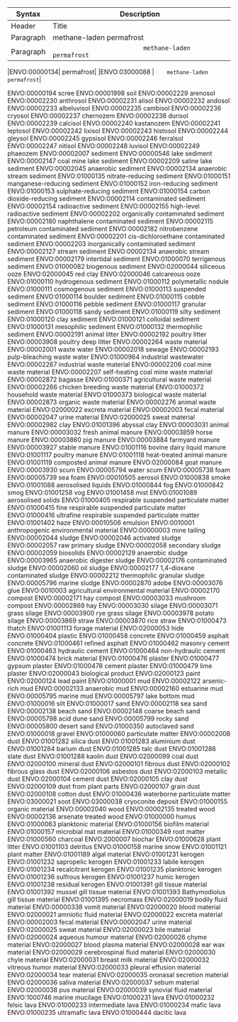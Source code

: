 | Syntax      | Description |
| ----------- | ----------- |
| Header      | Title       |
| Paragraph   |        methane-laden permafrost|
| Paragraph   |`                         methane-laden permafrost`|



|ENVO:00000134|	permafrost|
|ENVO:03000088	|`    methane-laden permafrost`|


ENVO:00000194	scree
ENVO:00001998	soil
ENVO:00002229	    arenosol
ENVO:00002230	    anthrosol
ENVO:00002231	    alisol
ENVO:00002232	    andosol
ENVO:00002233	    albeluvisol
ENVO:00002235	    cambisol
ENVO:00002236	    cryosol
ENVO:00002237	    chernozem
ENVO:00002238	    durisol
ENVO:00002239	    calcisol
ENVO:00002240	    kastanozem
ENVO:00002241	    leptosol
ENVO:00002242	    lixisol
ENVO:00002243	    histosol
ENVO:00002244	    gleysol
ENVO:00002245	    gypsisol
ENVO:00002246	    ferralsol
ENVO:00002247	    nitisol
ENVO:00002248	    luvisol
ENVO:00002249	    phaeozem
ENVO:00002007	sediment
ENVO:00000546	    lake sediment
ENVO:00002147	        coal mine lake sediment
ENVO:00002209	        saline lake sediment
ENVO:00002045	    anaerobic sediment
ENVO:00002134	        anaerobic stream sediment
ENVO:01000135	        nitrate-reducing sediment
ENVO:01000151	        manganese-reducing sediment
ENVO:01000152	        iron-reducing sediment
ENVO:01000153	        sulphate-reducing sediment
ENVO:01000154	        carbon dioxide-reducing sediment
ENVO:00002114	    contaminated sediment
ENVO:00002154	        radioactive sediment
ENVO:00002155	            high-level radioactive sediment
ENVO:00002202	        organically contaminated sediment
ENVO:00002180	            naphthalene contaminated sediment
ENVO:00002115	                petroleum contaminated sediment
ENVO:00002182	            nitrobenzene contaminated sediment
ENVO:00002201	            cis-dichloroethane contaminated sediment
ENVO:00002203	        inorganically contaminated sediment
ENVO:00002127	    stream sediment
ENVO:00002134	        anaerobic stream sediment
ENVO:00002179	    intertidal sediment
ENVO:01000070	    terrigenous sediment
ENVO:01000082	    biogenous sediment
ENVO:02000044	        siliceous ooze
ENVO:02000045	        red clay
ENVO:02000046	        calcareous ooze
ENVO:01000110	    hydrogenous sediment
ENVO:01000112	        polymetallic nodule
ENVO:01000111	    cosmogenous sediment
ENVO:01000113	    suspended sediment
ENVO:01000114	    boulder sediment
ENVO:01000115	    cobble sediment
ENVO:01000116	    pebble sediment
ENVO:01000117	    granular sediment
ENVO:01000118	    sandy sediment
ENVO:01000119	    silty sediment
ENVO:01000120	    clay sediment
ENVO:01000121	    colloidal sediment
ENVO:01000131	    mesophilic sediment
ENVO:01000132	    thermophilic sediment
ENVO:00002191	animal litter
ENVO:00002192	    poultry litter
ENVO:00003908	        poultry deep litter
ENVO:00002264	waste material
ENVO:00002001	    waste water
ENVO:00002018	        sewage
ENVO:00002193	        pulp-bleaching waste water
ENVO:01000964	        industrial wastewater
ENVO:00002267	    industrial waste material
ENVO:00002206	        coal mine waste material
ENVO:00002207	            self-heating coal mine waste material
ENVO:00002872	    bagasse
ENVO:01000371	    agricultural waste material
ENVO:00002266	        chicken breeding waste material
ENVO:01000372	    household waste material
ENVO:01000373	    biological waste material
ENVO:00002873	        organic waste material
ENVO:00002276	            animal waste material
ENVO:02000022	    excreta material
ENVO:00002003	        fecal material
ENVO:00002047	        urine material
ENVO:02000025	        sweat material
ENVO:00002982	clay
ENVO:01001396	    abyssal clay
ENVO:00003031	animal manure
ENVO:00003032	    fresh animal manure
ENVO:00003859	    horse manure
ENVO:00003860	    pig manure
ENVO:00003884	    farmyard manure
ENVO:00003927	    stable manure
ENVO:01001116	    bovine dairy liquid manure
ENVO:01001117	    poultry manure
ENVO:01001118	    heat-treated animal manure
ENVO:01001119	    composted animal manure
ENVO:02000084	    goat manure
ENVO:00003930	scum
ENVO:00005794	    water scum
ENVO:00005738	foam
ENVO:00005739	    sea foam
ENVO:00010505	aerosol
ENVO:01000838	    smoke
ENVO:01001088	    aerosolised liquids
ENVO:01000844	        fog
ENVO:01000842	            smog
ENVO:01001258	            vog
ENVO:01001458	        mist
ENVO:01001089	    aerosolised solids
ENVO:01000405	        respirable suspended particulate matter
ENVO:01000415	            fine respirable suspended particulate matter
ENVO:01000416	                ultrafine respirable suspended particulate matter
ENVO:01001402	        haze
ENVO:00010506	emulsion
ENVO:0010001	anthropogenic environmental material
ENVO:00000003	    mine tailing
ENVO:00002044	    sludge
ENVO:00002046	        activated sludge
ENVO:00002057	        raw primary sludge
ENVO:00002058	        secondary sludge
ENVO:00002059	        biosolids
ENVO:00002129	        anaerobic sludge
ENVO:00003965	            anaerobic digester sludge
ENVO:00002176	        contaminated sludge
ENVO:00002060	            oil sludge
ENVO:00002177	            1,4-dioxane contaminated sludge
ENVO:00002212	        thermophilic granular sludge
ENVO:00005796	        marine sludge
ENVO:00002870	    adobe
ENVO:00003076	    glue
ENVO:0010003	    agricultural environmental material
ENVO:00002170	        compost
ENVO:00002171	            hay compost
ENVO:00003033	            mushroom compost
ENVO:00002869	        hay
ENVO:00003030	        silage
ENVO:00003071	            grass silage
ENVO:00003900	                rye grass silage
ENVO:00003978	            potato silage
ENVO:00003869	        straw
ENVO:00003870	            rice straw
ENVO:01000473	        thatch
ENVO:01001113	        forage material
ENVO:02000053	        hide
ENVO:01000404	    plastic
ENVO:01000458	    concrete
ENVO:01000459	        asphalt concrete
ENVO:01000461	    refined asphalt
ENVO:01000462	    masonry cement
ENVO:01000463	        hydraulic cement
ENVO:01000464	        non-hydraulic cement
ENVO:01000474	    brick material
ENVO:01000476	    plaster
ENVO:01000477	        gypsum plaster
ENVO:01000478	        cement plaster
ENVO:01000479	        lime plaster
ENVO:02000043	    biological product
ENVO:02000123	    paint
ENVO:02000124	        lead paint
ENVO:01000001	mud
ENVO:00002122	    arsenic-rich mud
ENVO:00002133	    anaerobic mud
ENVO:00002160	    estuarine mud
ENVO:00005795	    marine mud
ENVO:00005797	    lake bottom mud
ENVO:01000016	silt
ENVO:01000017	sand
ENVO:00002118	    sea sand
ENVO:00002138	    beach sand
ENVO:00002148	        coarse beach sand
ENVO:00005798	    acid dune sand
ENVO:00005799	    rocky sand
ENVO:00005800	    desert sand
ENVO:01000350	    autoclaved sand
ENVO:01000018	gravel
ENVO:01000060	particulate matter
ENVO:00002008	    dust
ENVO:01001282	        silica dust
ENVO:01001283	        aluminium dust
ENVO:01001284	        barium dust
ENVO:01001285	        talc dust
ENVO:01001286	        slate dust
ENVO:01001288	        kaolin dust
ENVO:02000099	        coal dust
ENVO:02000100	        mineral dust
ENVO:02000101	        fibrous dust
ENVO:02000102	            fibrous glass dust
ENVO:02000106	            asbestos dust
ENVO:02000103	        metallic dust
ENVO:02000104	        cement dust
ENVO:02000105	        clay dust
ENVO:02000109	        dust from plant parts
ENVO:02000107	            grain dust
ENVO:02000108	            cotton dust
ENVO:01000436	    waterborne particulate matter
ENVO:03000021	    soot
ENVO:03000038	    cryoconite deposit
ENVO:01000155	organic material
ENVO:00002040	    wood
ENVO:00002135	        treated wood
ENVO:00002136	            arsenate treated wood
ENVO:01000000	    humus
ENVO:01000063	    planktonic material
ENVO:01000156	    biofilm material
ENVO:01000157	    microbial mat material
ENVO:01000349	    root matter
ENVO:01000560	    charcoal
ENVO:2000007	        biochar
ENVO:01000628	    plant litter
ENVO:01001103	    detritus
ENVO:01000158	        marine snow
ENVO:01001121	    plant matter
ENVO:01001189	    algal material
ENVO:01001231	    kerogen
ENVO:01001232	        sapropelic kerogen
ENVO:01001233	        labile kerogen
ENVO:01001234	        recalcitrant kerogen
ENVO:01001235	        planktonic kerogen
ENVO:01001236	            sulfrous kerogen
ENVO:01001237	        humic kerogen
ENVO:01001238	        residual kerogen
ENVO:01001391	    gill tissue material
ENVO:01001392	        mussel gill tissue material
ENVO:01001393	            Bathymodiolus gill tissue material
ENVO:01001395	    necromass
ENVO:02000019	    bodily fluid material
ENVO:00000338	        vomit material
ENVO:02000020	        blood material
ENVO:02000021	        amniotic fluid material
ENVO:02000022	        excreta material
ENVO:00002003	            fecal material
ENVO:00002047	            urine material
ENVO:02000025	            sweat material
ENVO:02000023	        bile material
ENVO:02000024	        aqueous humour material
ENVO:02000026	        chyme material
ENVO:02000027	        blood plasma material
ENVO:02000028	        ear wax material
ENVO:02000029	        cerebrospinal fluid material
ENVO:02000030	        chyle material
ENVO:02000031	        breast milk material
ENVO:02000032	        vitreous humor material
ENVO:02000033	        pleural effusion material
ENVO:02000034	        tear material
ENVO:02000035	        oronasal secretion material
ENVO:02000036	        saliva material
ENVO:02000037	        sebum material
ENVO:02000038	        pus material
ENVO:02000039	        synovial fluid material
ENVO:1000746	    marine mucilage
ENVO:01000231	lava
ENVO:01000232	    felsic lava
ENVO:01000233	    intermediate lava
ENVO:01000234	    mafic lava
ENVO:01000235	    ultramafic lava
ENVO:01000444	    dacitic lava
